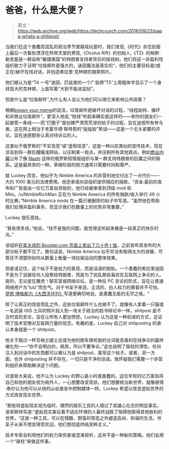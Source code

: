 # 爸爸，什么是大便？

> 原文：<https://web.archive.org/web/https://techcrunch.com/2016/09/23/papa-whats-a-shitpost/>

当我们在这个愚蠢而混乱的政治季节里嬉戏玩耍时，我们发现,《时代》杂志封面上最后一次看到漂浮在热带天堂的男孩,《Oculus Rift》的创始人,《T2》的帕默·勒克基是一群自称“敏捷美国”的特朗普支持者背后的摇钱树。他们将这一非盈利性组织致力于证明“垃圾邮件是强大的，迷因魔法是真实的”，他们的主要目标是(或正在)破坏在线对话，并创造希拉里·克林顿的搞笑照片。

他们被认为是“T4 一号”迷因，匹兹堡的一个广告牌“T5”上用粗体字显示了一个身材高大的克林顿，上面写着“大到不能进监狱”。

但是什么是“垃圾邮件”,为什么有人会认为他们可以用它来影响公共政策？

根据[known your meme](https://web.archive.org/web/20230306013812/http://knowyourmeme.com/memes/shitposting)的说法，垃圾邮件是破坏对话的过程，“线程劫持、循环和非商业垃圾邮件”。更深入地说,“抢线”听起来确实是这样的——和你的朋友们一起接管一条线——而“打圈子”是创建严肃而荒谬的帖子的过程，旨在迷惑所有参与者。这在网上相当于老霍华德·斯特恩的“娃娃脸”笑话——这是一个无关紧要的评论，旨在迷惑那些认真对待诉讼的人。

这类似于俄罗斯的“不实信息”或“虚假信息”，这是一种以前类似的宣传技术，现在涉及到将一群巨魔瞄准网站，以压制某一观点，并压制所有其他观点。例如[商业内幕](https://web.archive.org/web/20230306013812/http://www.businessinsider.com/russia-internet-trolls-and-donald-trump-2016-7)公布了像 [Nashi](https://web.archive.org/web/20230306013812/https://en.wikipedia.org/wiki/Nashi_(youth_movement)) 这样的俄罗斯假情报组织与某一群支持特朗普的巨魔之间的联系。这是最昂贵的一种。草根阶层的努力通常只需要时间和尊严。

就 Luckey 而言，他似乎为 Nimble America 的非营利地位付出了一点代价——大约 1000 美元的法律费用。他还承诺向该组织提供相应的捐款。“资金:最初的发布和广告是由一位亿万富翁资助的，他已经被审查到顶级 mod 和 Milo。/u/NimbleRichMan 正在为 Nimble America 的所有捐款/收入举行 48 小时比赛，”Nimble America mods 在一篇已被删除的帖子中写道。“虽然他在帮助我们处理非盈利事务，但显示我们在数量上的优势非常重要。”

Luckey 很乐意给。

“我有很多钱，”他说。“钱不是我的问题。我觉得这听起来像是一段真正的快乐时光。”

该组织[在其关闭的 Booster.com 页面上卖出了几十件 t 恤](https://web.archive.org/web/20230306013812/https://www.booster.com/nimbleamerica)，之前宣布其发布的大部分帖子都不见了。换句话说，Nimble America 似乎并没有取得太大的进展，尽管还不清楚你如何从数量上衡量一场拉屎运动的整体效果。

但是请记住，这个帖子不是权力的表现，而是话语的脱轨。一个愚蠢的希拉里迷因不是为了说服任何人投票给特朗普，而是为了扰乱那些喜欢在互联网上争论的人。拖钓，无论是在雅虎！聊天室或网络论坛，是一种反 PC 言论的形式，旨在让普通网络用户为“lulz”而生气。对于书呆子来说，主流的、白人权力的黄昏并不可怕，[伊恩·博格斯为《大西洋月刊》](https://web.archive.org/web/20230306013812/http://www.theatlantic.com/technology/archive/2016/09/revenge-of-the-nerds/501344/)写道更确切地说，是愚蠢无能的无尽之夜。"

除了让真正的信徒慌乱之外，这些垃圾邮件什么也做不了。就像有人拿着一只猫或一名武装 ISIS 士兵的照片投入到一场关于政治的脸书辩论中一样，shitpost 是不合时宜的言论，旨在让所有人更加愤怒。Luckey 认为这是一种前进的方式，这证明了技术官僚对互联网力量的信念。有趣的是，Luckey 自己对 shitposting 的承认本身就是一个 shitpost。

他关于跳过一杯苏格兰威士忌或为他的跑车换轮胎的台词是恶毒的在线争论的最终催化剂——“你不会明白的，佩昂，所以不要争论。”这也说明了屎柱的滑性。任何注入到对话中的东西都可以被认为是 shitpost，甚至这个帖子。或者，另一方面，也许 shitposting 并不存在，一切只是干净的话语。我怀疑我们需要一个非营利组织来帮助解决这个问题。

对波哥大来说，他不认为 Luckey 的野心是小的或愚蠢的。这位年轻的亿万富翁将自己和他的朋友视为局外人，一心想要改变现状。他们想要统治新世界，就像彼得·泰尔认为他可以从他的山谷堡垒中控制媒体一样。Luckey 希望以改变虚拟世界的方式改变现实世界。

“那些将虚拟现实视为临时、偶然的娱乐工具的人错过了其雄心壮志的明显事实。波哥斯特写道:“虚拟现实象征着不适应环境的人最终战胜了阻碍他取得其他胜利的世界。“这是一种工具，可以在残酷、野蛮的常态之外塑造高尚、和谐的生活。书呆子从来不想变得受欢迎。他们想彻底终结民粹主义。”

技术专家会利用他们的权力来伤害或混淆视听，这并不是一种新的策略。他们会用一个“屎柱”来做这件事。